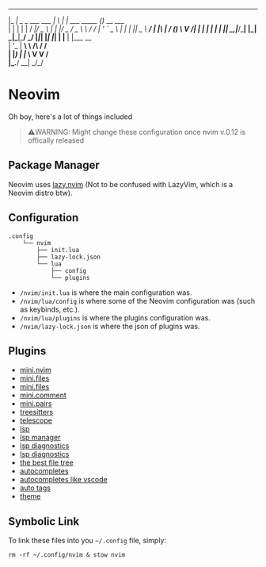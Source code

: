 

 ___                    _   _                 _           
|_ _|  _   _ ___  ___  | \ | | ___  _____   _(_)_ __ ___  
 | |  | | | / __|/ _ \ |  \| |/ _ \/ _ \ \ / / | '_ ` _ \ 
 | |  | |_| \__ \  __/ | |\  |  __/ (_) \ V /| | | | | | |
|___|  \__,_|___/\___| |_| \_|\___|\___/ \_/ |_|_| |_| |_|
| |__ | |___      __                                      
| '_ \| __\ \ /\ / /                                      
| |_) | |_ \ V  V /                                       
|_.__/ \__| \_/\_/                                        


# Neovim

Oh boy, here's a lot of things included

> ⚠️WARNING: Might change these configuration once nvim v.0.12 is offically released

## Package Manager

Neovim uses [lazy.nvim](https://lazy.folke.io/) (Not to be confused with LazyVim, which is a Neovim distro btw).


## Configuration

```
.config
    └── nvim
        ├── init.lua
        ├── lazy-lock.json
        └── lua
            ├── config
            └── plugins
```

- ```/nvim/init.lua``` is where the main configuration was.
- ```/nvim/lua/config``` is where some of the Neovim configuration was (such as keybinds, etc.).
- ```/nvim/lua/plugins``` is where the plugins configuration was.
- ```/nvim/lazy-lock.json``` is where the json of plugins was.

## Plugins

- [mini.nvim](https://github.com/nvim-mini/mini.nvim)
- [mini.files](https://github.com/nvim-mini/mini.files)
- [mini.files](https://github.com/nvim-mini/mini.icons)
- [mini.comment](https://github.com/nvim-mini/mini.comment)
- [mini.pairs](https://github.com/nvim-mini/mini.pairs)
- [treesitters](https://github.com/nvim-treesitter/nvim-treesitter)
- [telescope](https://github.com/nvim-telescope/telescope.nvim)
- [lsp](https://github.com/neovim/nvim-lspconfig)
- [lsp manager](https://github.com/mason-org/mason-lspconfig.nvim)
- [lsp diagnostics](https://github.com/nvimtools/none-ls.nvim)
- [lsp diagnostics](https://github.com/nvimtools/none-ls.nvim)
- [the best file tree](https://github.com/stevearc/oil.nvim)
- [autocompletes](https://github.com/hrsh7th/nvim-cmp)
- [autocompletes like vscode](https://github.com/L3MON4D3/LuaSnip)
- [auto tags](https://github.com/windwp/nvim-ts-autotag)
- [theme](https://github.com/rose-pine/neovim)

## Symbolic Link

To link these files into you ```~/.config``` file, simply:

```
rm -rf ~/.config/nvim & stow nvim
```
